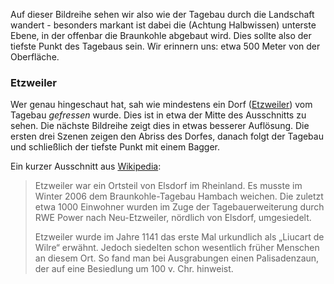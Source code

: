 Auf dieser Bildreihe sehen wir also wie der Tagebau durch die Landschaft wandert - besonders markant ist dabei die (Achtung Halbwissen) unterste Ebene, in der offenbar die Braunkohle abgebaut wird. Dies sollte also der tiefste Punkt des Tagebaus sein. Wir erinnern uns: etwa 500 Meter von der Oberfläche.

### Etzweiler

Wer genau hingeschaut hat, sah wie mindestens ein Dorf ([Etzweiler](https://de.wikipedia.org/wiki/Etzweiler)) vom Tagebau *gefressen* wurde. Dies ist in etwa der Mitte des Ausschnitts zu sehen. Die nächste Bildreihe zeigt dies in etwas besserer Auflösung. Die ersten drei Szenen zeigen den Abriss des Dorfes, danach folgt der Tagebau und schließlich der tiefste Punkt mit einem Bagger.

Ein kurzer Ausschnitt aus [Wikipedia](https://de.wikipedia.org/wiki/Etzweiler):

> Etzweiler war ein Ortsteil von Elsdorf im Rheinland. Es musste im Winter 2006 dem Braunkohle-Tagebau Hambach weichen. Die zuletzt etwa 1000 Einwohner wurden im Zuge der Tagebauerweiterung durch RWE Power nach Neu-Etzweiler, nördlich von Elsdorf, umgesiedelt.
> 
> Etzweiler wurde im Jahre 1141 das erste Mal urkundlich als „Liucart de Wilre“ erwähnt. Jedoch siedelten schon wesentlich früher Menschen an diesem Ort. So fand man bei Ausgrabungen einen Palisadenzaun, der auf eine Besiedlung um 100 v. Chr. hinweist.